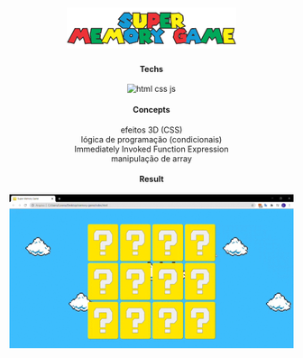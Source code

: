 <h1 align="center">
<img src="https://github.com/narelo/memory-game/blob/main/img/logo.png?raw=true" alt="logo" width="300">
</h1>

<h4 align="center">Techs</h4>
<p align="center">
<img src="https://miro.medium.com/max/900/0*n3DRTlqqLO7oXyuv.png" alt="html css js" width="120">
</p>

<h4 align="center">Concepts</h4>
<p align="center">
efeitos 3D (CSS)<br>
lógica de programação (condicionais)<br>
Immediately Invoked Function Expression<br>
manipulação de array
</p>

<h4 align="center">Result</h4>
<p align="center">
<img src="https://github.com/narelo/memory-game/blob/main/img/gif.gif?raw=true" alt="result">
</p>
